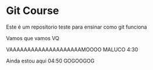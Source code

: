 # Git Course 

Este é um repositorio teste para ensinar como  git funciona

Vamos que vamos  VQ

VAAAAAAAAAAAAAAAAAAAAMOOOO MALUCO 4:30

Ainda estou aqui 04:50 GOGOOGOG
